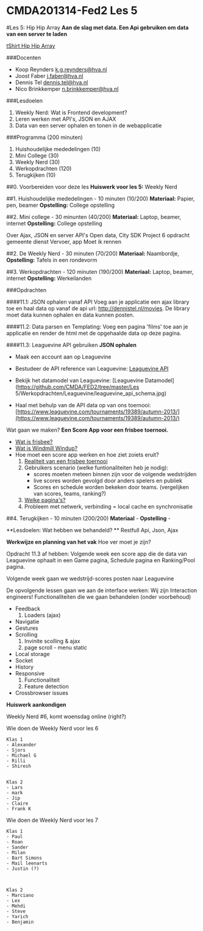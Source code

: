 CMDA201314-Fed2 Les 5
=====================
#Les 5: Hip Hip Array
**Aan de slag met data. Een Api gebruiken om data van een server te laden**

[tShirt Hip Hip Array](https://www.neatoshop.com/product/Hip-Hip-Array)

###Docenten
* Koop Reynders k.g.reynders@hva.nl   
* Joost Faber j.faber@hva.nl  
* Dennis Tel dennis.tel@hva.nl   
* Nico Brinkkemper n.brinkkemper@hva.nl  

###Lesdoelen
1. Weekly Nerd: Wat is Frontend development? 
2. Leren werken met API's, JSON en AJAX 
3. Data van een server ophalen en tonen in de webapplicatie

###Programma (200 minuten)
1. Huishoudelijke mededelingen (10)
2. Mini College (30) 
3. Weekly Nerd (30)
3. Werkopdrachten (120)
4. Terugkijken (10) 

##0. Voorbereiden voor deze les
**Huiswerk voor les 5:**
Weekly Nerd

##1. Huishoudelijke mededelingen - 10 minuten (10/200)
**Materiaal:** Papier, pen, beamer 
**Opstelling:** College opstelling

##2. Mini college - 30 minunten (40/200)
**Materiaal:** Laptop, beamer, internet
**Opstelling:** College opstelling

Over Ajax, JSON en server API's
Open data,  City SDK 
Project 6 opdracht gemeente dienst Vervoer, app Moet ik rennen


##2. De Weekly Nerd - 30 minuten (70/200)
**Materiaal:** Naambordje, 
**Opstelling:** Tafels in een rondevorm

##3. Werkopdrachten - 120 minuten (190/200)
**Materiaal:** Laptop, beamer, internet
**Opstelling:** Werkeilanden

###Opdrachten

####11.1: JSON ophalen vanaf API 
Voeg aan je applicatie een ajax library toe en haal data op vanaf de api url: http://dennistel.nl/movies. De library moet data kunnen ophalen en data kunnen posten.

####11.2: Data parsen en Templating:
Voeg een pagina 'films' toe aan je applicatie en render de html met de opgehaalde data op deze pagina.

####11.3: Leaguevine API gebruiken
**JSON ophalen**   
- Maak een account aan op Leaguevine  

- Bestudeer de API reference van Leaguevine: [Leaguevine API](https://www.leaguevine.com/docs/api/)  

- Bekijk het datamodel van Leaguevine: [Leaguevine Datamodel](https://github.com/CMDA/FED2/tree/master/Les 5/Werkopdrachten/Leaguevine/leaguevine_api_schema.jpg)  

- Haal met behulp van de API data op van ons toernooi: [https://www.leaguevine.com/tournaments/19389/autumn-2013/](https://www.leaguevine.com/tournaments/19389/autumn-2013/)  


Wat gaan we maken? **Een Score App voor een frisbee toernooi.**

- [Wat is frisbee?](https://www.youtube.com/watch?v=O-6mHYXyd9s&list=PL6A2F23BA889D1D37)
- [Wat is Windmill Windup?](https://vimeo.com/10879232)
- Hoe moet een score app werken en hoe ziet zoiets eruit? 
	1. [Realiteit van een frisbee toernooi](http://www.youtube.com/watch?v=SHCKGJr4ols&feature=player_embedded#t=0)
	2. Gebruikers scenario (welke funtionaliteiten heb je nodig): 
		- scores moeten meteen binnen zijn voor de volgende wedstrijden
		- live scores worden gevolgd door anders spelers en publiek
		- Scores en schedule worden bekeken door teams. (vergelijken van scores, teams, ranking?)
	3. [Welke pagina's?](https://m.leaguevine.com/)
	4. Probleem met netwerk, verbinding = local cache en synchronisatie



##4. Terugkijken - 10 minuten (200/200)
**Materiaal** - 
**Opstelling** -  

**Lesdoelen: Wat hebben we behandeld? **
Restfull Api, Json, Ajax


**Werkwijze en planning van het vak**
Hoe ver moet je zijn? 

Opdracht 11.3 af hebben: Volgende week een score app die de data van Leaguevine ophaalt in een Game pagina, Schedule pagina en Ranking/Pool pagina.

Volgende week gaan we wedstrijd-scores posten naar Leaguevine

De opvolgende lessen gaan we aan de interface werken: Wij zijn Interaction engineers!
Functionaliteiten die we gaan behandelen (onder voorbehoud)

- Feedback
	1. Loaders (ajax) 
-	Navigatie
- 	Gestures
- 	Scrolling
	1. Invinite scolling & ajax
	2. page scroll - menu static
- Local storage
- Socket
- History
- Responsive 
	1. Functionaliteit
	2. Feature detection
- Crossbrowser issues




**Huiswerk aankondigen**

Weekly Nerd #6, komt woensdag online (right?)

Wie doen de Weekly Nerd voor les 6
	
	Klas 1
	- Alexander
	- Sjors
	- Michael G
	- Rilli
	- Shiresh
	

	Klas 2
	- Lars
	- mark
	- Jip
	- Claire
	- Frank K
	
		

Wie doen de Weekly Nerd voor les 7

	Klas 1
	- Paul
	- Roan
	- Sander
	- Milan
	- Bart Simons
	- Mail leenarts
	- Justin (?)
	
	

	Klas 2
	- Marciano
	- Lex
	- Mehdi
	- Steve
	- Yarich
	- Benjamin



